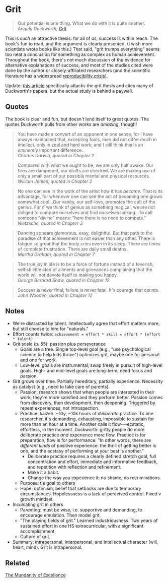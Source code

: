 # Grit

> Our potential is one thing. What we do with it is quite another.\
> <cite>Angela Duckworth, [Grit](https://www.amazon.com/Grit-Passion-Perseverance-Angela-Duckworth/dp/1501111108)</cite> 

This is *such* an attractive thesis: for all of us, success is within reach.
The book's fun to read, and the argument is clearly presented. (I wish more
scientists wrote books like this.) That said, "grit trumps everything" seems
too neat a conclusion for something as complex as human achievement. Throughout
the book, there's not much discussion of the evidence for alternative
explanations of success, and most of the studies cited were done by the author
or closely-affiliated researchers (and the scientific literature has a
widespread [reproducibility
crisis](https://www.theatlantic.com/science/archive/2018/11/psychologys-replication-crisis-real/576223/)).

Update: [this
article](https://journals.sagepub.com/doi/abs/10.1177/1948550620920531)
specifically attacks the grit thesis and cites many of Duckworth's papers, but
the actual study is behind a paywall.

## Quotes

The book is clear and fun, but doesn't lend itself to great quotes. The quotes
Duckworth pulls from other works are *amazing*, though!

> You have made a convert of an opponent in one sense, for I have always
> maintained that, excepting fools, men did not differ much in intellect, only
> in zeal and hard work; and I still think this is an *eminently* important
> difference.\
> <cite>Charles Darwin, quoted in Chapter 2</cite>

> Compared with what we ought to be, we are only half awake. Our fires are
> dampened, our drafts are checked. We are making use of only a small part of
> our possible mental and physical resources.\
> <cite>William James, quoted in Chapter 2</cite>

> No one can see in the work of the artist how it has *become*. That is its
> advantage, for whenever one can see the act of becoming one grows somewhat
> cool...Our vanity, our self-love, promotes the cult of the genius. For if we
> think of genius as something magical, we are not obliged to compare ourselves
> and find ourselves lacking...To call someone "divine" means: "here there is
> no need to compete."\
> <cite>Nietzsche, quoted in Chapter 3</cite>

> Dancing appears glamorous, easy, delightful. But that path to the paradise of
> that achievement is not easier than any other. There is fatigue so great that
> the body cries even in its sleep. There are times of complete frustration.
> There are daily small deaths.\
> <cite>Martha Graham, quoted in Chapter 7</cite>

> The true joy in life is to be a force of fortune instead of a feverish,
> selfish little clod of ailments and grievances complaining that the world
> will not devote itself to making you happy.\
> <cite>George Bernard Shaw, quoted in Chapter 12</cite>

> Success is never final; failure is never fatal. It's courage that counts.\
> <cite>John Wooden, quoted in Chapter 12</cite>

## Notes

- We're distracted by talent. Intellectually agree that effort matters more,
  but still choose to hire for "naturals."
- Effort counts twice: `achievement = effort * skill = effort * (effort * talent)`
- Grit scale (p. 55): passion plus perseverance
    - Goals are a tree. Single top-level goal (e.g., "use psychological science
      to help kids thrive") optimizes grit, maybe one for personal and one for
      work.
    - Low-level goals are instrumental, swap freely in pursuit of high-level
      goals. High- and mid-level goals are long-term, need focus and passion.
- Grit grows over time. Partially hereditary, partially experience. Necessity
  as catalyst (e.g., need to take care of parents).
    - Passion: research shows that when people are interested in their work,
      they're more satisfied and they perform better. Passion comes from
      discovery, then development, then deepening. Triggered by repeat
      experiences, not introspection.
    - Practice: kaizen. ~10y, ~10k hours of *deliberate* practice. To one
      researcher, it's demanding, exhausting, impossible to sustain for more
      than an hour at a time. Another calls it flow---ecstatic, effortless, in
      the moment. Duckworth: gritty people do more deliberate practice *and*
      experience more flow. Practice is for preparation, flow is for
      performance. "In other words, there are *different kinds* of positive
      experience: the thrill of getting better is one, and the ecstasy of
      performing at your best is another."
        - Deliberate practice requires a clearly defined stretch goal, full
          concentration and effort, immediate and informative feedback, and
          repetition with reflection and refinement.
        - Make it a habit.
        - Change the way you experience it: no shame, no recriminations.
    - Purpose: tie goal to others
    - Hope: optimism, belief that setbacks are due to temporary circumstances.
      Hopelessness is a lack of perceived control. Fixed v growth mindset.
- Inculcating grit in others
    - Parenting: must be wise, i.e. supportive and demanding, to encourage
      emulation. Then model grit.
    - "The playing fields of grit." Learned industriousness. Two years of
      sustained effort in one HS extracurricular, with a significant
      accomplishment.
    - Culture of grit.
- Summary: intrapersonal, interpersonal, and intellectual character (will,
  heart, mind). Grit is intrapersonal.

## Related

[The Mundanity of Excellence](/static/grit/mundanity-of-excellence.pdf)
